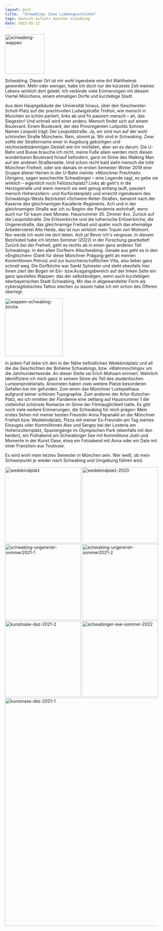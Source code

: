 ```yaml
---
layout: post
title:  "Schwabing: Eine Liebesgeschichte"
tags: deutsch aufsatz münchen schwabing 
date: 2023-05-11
---
```

<a href="https://imgbb.com/"><img src="https://i.ibb.co/4RS8XJv/schwabing-wappen.png" alt="schwabing-wappen" border="0" width="130px"></a>

Schwabing. Dieser Ort ist mir wohl irgendwie eine Art Wahlheimat geworden. Mehr oder weniger, habe ich doch nur die kürzeste Zeit meines Lebens wirklich dort gelebt. Ich verbinde viele Erinnerungen mit diesem Viertel Münchens, einem ehmaligen Dorfe und kurzlebige Stadt.

Aus dem Hauptgebäude der Universität hinaus, über den Geschwister-Scholl-Platz auf der prachtvollen Ludwigstraße Trottoir, wie mensch in Munchen so schön parliert, links ab und fix passiert mensch – ah, das Siegestor! Und schnell wird einer anders. Mensch findet sich auf einem Boulevard. Einem Boulevard, der des Prinzregenten Luitpolds Sohnes Namen Leopold trägt: Der Leopoldstraße. Ja, wir sind nun auf der wohl schönsten Straße Münchens. Nein, stimmt ja. Wir sind in Schwabing. Zwar sollte der Straßenname einer in Augsburg gebürtigen und reichsstadtstämmigen Gestalt wie mir misfallen, aber sei es darum. Die U-Bahn und Busse brauche ich nicht, meine Fuße allein werden mich diesen wunderbaren Boulevard hinauf befordern, ganz im Sinne des Walking Man auf der anderen Straßenseite. Und schon recht bald sieht mensch die tolle Münchner Freiheit, oder wie damals im ersten Semester Winter 2019 eine Gruppe älterer Herren in der U-Bahn meinte: »Münchner Frechheit«. Übrigens, sagen waschechte Schwabinger – eine Legende sagt, es gebe sie wirklich – eigentlich noch Feiliztschplatz? Links ab geht's in die Herzogstraße und wenn mensch sie weit genug entlang lauft, passiert mensch Hohenzollern- und Kurfürstenplatz und erreicht irgendwann des Schwabings-Wests
Bezirksteil »Schwere-Reiter-Straße«, benannt nach der Kaserne des gleichnamigen Kavallerie-Regiments. Ach und in der gleichnamigen Straße war ich zu Beginn der Pandemie wohnhaft, wenn auch nur für kaum zwei Monate. Hausnummer 35. Zimmer 4xx. Zurück auf die Leopoldstraße. Die Erlöserkirche und die lutherische Erlöserkirche, die Ungererstraße, das gleichnamige Freibad und spater noch das ehemalige Arbeiterviertel Alte Heide, das ist nun wirklich mein Traum von Wohnort. Nur werde ich wohl nie dort leben. Ach ja! Bevor ich's vergesse. In diesem Bezirksteil habe ich letzten Sommer (2022) in der Forschung gearbeitet! Zurück bei der Freiheit, geht es rechts ab in einen ganz anderen Teil Schwabings: in den alten Dorfkern Altschwabing. Gerade aus geht es in den »Englischen« (Dank für diese Münchner Prägung geht an meinen Kommilitonen Petros) und zur burschenschaftlichen Villa, also lieber ganz schnell weg. Die Dorfkirche war Sankt Sylvester und steht ebenfalls hier. Innen ziert der Bogen im Ein- bzw.Ausgangsbereich auf der linken Seite ein ganz spezielles Wappen: das der selbständigen, wenn auch kurzlebigen oberbayerischen Stadt Schwabing. Mir das in abgewandelter Form als cybersigilistisches Tattoo stechen zu lassen habe ich mir schon des Öfteren überlegt.

<a href="https://ibb.co/4KNwYPg"><img src="https://i.ibb.co/GnPftc3/wappen-schwabing-kirche.jpg" alt="wappen-schwabing-kirche" border="0" height="190px"></a>
  
In jedem Fall liebe ich den in der Nähe befindlichen Wedekindplatz und all die die Geschichten der Bohème Schwabings, bzw. »Wahnmochings« um die Jahrhundertwende. An dieser Stelle sei Erich Mühsam erinnert. Wahrlich identifiziere ich mich ganz in seinem Sinne als Teil des studentischen Lumpenproletariats. Ansonsten haben zwei weitere Platze besonderen Gefallen bei mir gefunden: Zum einen das Münchner Lustspielhaus aufgrund seiner schönen Typographie. Zum anderen der Artur-Kutscher-Platz, wo ich inmitten der Pandemie eine zeitlang auf Hausnummer 1 die vielleichst
schönste Romanze im Sinne der Filmtauglichkeit hatte. Es gibt noch viele weitere Erinnerungen, die Schwabing für mich prägen: Mein erstes Sehen mit meiner besten Freundin Anna Papanakli an der Münchner Freiheit bzw. Wedekindplatz, Pizza mit meiner Ex-Freundin am Tag meines Einzuges oder Kommilitonen Alex und Sergey bei der Losteria am Hohenzollernplatz, 
Spaziergänge im Olympischen Park (ebenfalls mit den beiden), ein Frühabend am Schwabinger See mit Kommilitone Josh und Momente in der Kunst Oase, etwa ein Fotoabend mit Anna oder ein Date mit einer Französin aus Toulouse. 

Es wird wohl mein letztes Semester in München sein. Wer weiß, ob mein Schwerpunkt je wieder nach Schwabing und Umgebung führen wird.

<a href="https://ibb.co/0q40DPz"><img src="https://i.ibb.co/F6ZQxGd/wedekindplatz.jpg" alt="wedekindplatz" border="0" width="250px"></a>
<a href="https://ibb.co/LddypdG"><img src="https://i.ibb.co/DffFKfq/wedekindplatz-2020.jpg" alt="wedekindplatz-2020" border="0" width="250px"></a>
<a href="https://ibb.co/XsMBf2D"><img src="https://i.ibb.co/Ph0psmM/schwabing-ungererstr-sommer2021-1.jpg" alt="schwabing-ungererstr-sommer2021-1" border="0" width="250px"></a>
<a href="https://ibb.co/MRbQPsr"><img src="https://i.ibb.co/THZdPk6/schwabing-ungererstr-sommer2021-2.jpg" alt="schwabing-ungererstr-sommer2021-2" border="0" width="250px"></a>
<a href="https://ibb.co/M6QFn18"><img src="https://i.ibb.co/2NHGqM8/kunstoase-dez-2021-2.jpg" alt="kunstoase-dez-2021-2" border="0" width="250"></a>
<a href="https://ibb.co/LYN3vmg"><img src="https://i.ibb.co/8NYHXqx/schwabinger-see-sommer-2022.jpg" alt="schwabinger-see-sommer-2022" border="0" width="250px"></a>
<a href="https://ibb.co/5L89fZ7"><img src="https://i.ibb.co/M7Vh3dX/kunstoase-dez-2021-1.jpg" alt="kunstoase-dez-2021-1" border="0" width="750px"></a>
